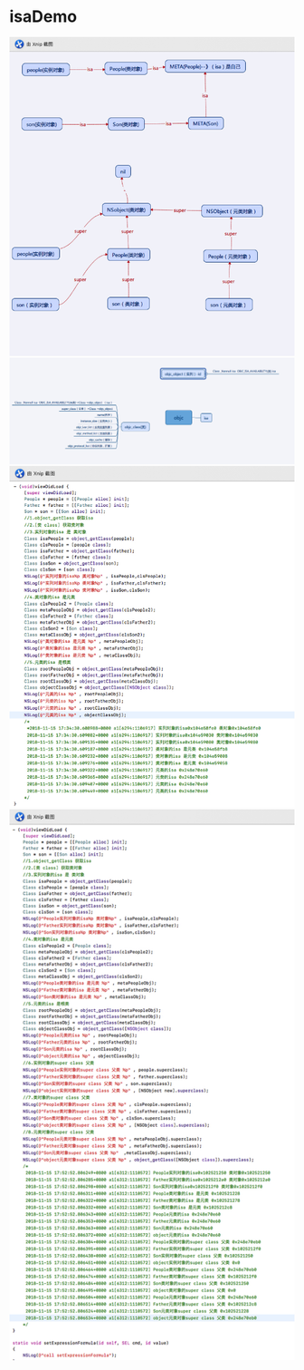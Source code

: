 # isaDemo

![Image text](https://github.com/aofeilin/isaDemo/blob/master/isa_01.jpg)
![Image text](https://github.com/aofeilin/isaDemo/blob/master/isa_02.png)
![Image text](https://github.com/aofeilin/isaDemo/blob/master/isa_03.jpg)
![Image text](https://github.com/aofeilin/isaDemo/blob/master/isa_04.jpg)
